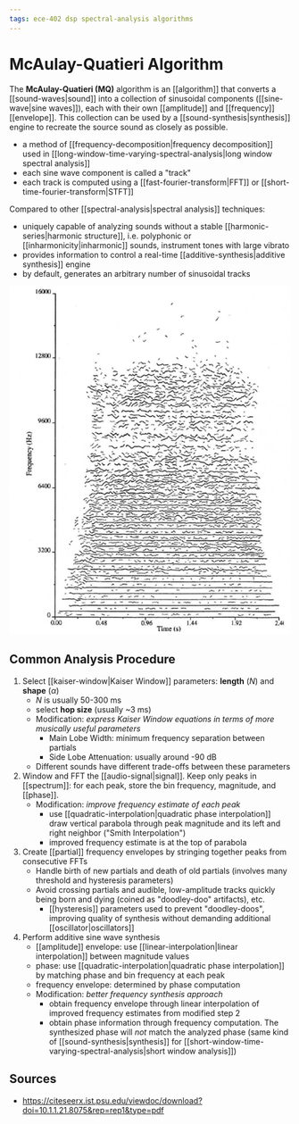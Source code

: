 ```yaml
---
tags: ece-402 dsp spectral-analysis algorithms
---
```


# McAulay-Quatieri Algorithm

The **McAulay-Quatieri (MQ)** algorithm is an [[algorithm]] that converts a [[sound-waves|sound]] into a collection of sinusoidal components ([[sine-wave|sine waves]]), each with their own [[amplitude]] and [[frequency]] [[envelope]]. This collection can be used by a [[sound-synthesis|synthesis]] engine to recreate the source sound as closely as possible.

- a method of [[frequency-decomposition|frequency decomposition]] used in [[long-window-time-varying-spectral-analysis|long window spectral analysis]]
- each sine wave component is called a "track"
- each track is computed using a [[fast-fourier-transform|FFT]] or [[short-time-fourier-transform|STFT]]

Compared to other [[spectral-analysis|spectral analysis]] techniques:

- uniquely capable of analyzing sounds without a stable [[harmonic-series|harmonic structure]], i.e. polyphonic or [[inharmonicity|inharmonic]] sounds, instrument tones with large vibrato
- provides information to control a real-time [[additive-synthesis|additive synthesis]] engine
- by default, generates an arbitrary number of sinusoidal tracks

![MQ Graph](../assets/mcaulay-quatieri-graph.png)

## Common Analysis Procedure

1. Select [[kaiser-window|Kaiser Window]] parameters: **length** ($N$) and **shape** ($\alpha$)
   - $N$ is usually 50-300 ms
   - select **hop size** (usually ~3 ms)
   - Modification: _express Kaiser Window equations in terms of more musically useful parameters_
     - Main Lobe Width: minimum frequency separation between partials
     - Side Lobe Attenuation: usually around -90 dB
   - Different sounds have different trade-offs between these parameters
2. Window and FFT the [[audio-signal|signal]]. Keep only peaks in [[spectrum]]: for each peak, store the bin frequency, magnitude, and [[phase]].
   - Modification: _improve frequency estimate of each peak_
     - use [[quadratic-interpolation|quadratic phase interpolation]] draw vertical parabola through peak magnitude and its left and right neighbor ("Smith Interpolation")
     - improved frequency estimate is at the top of parabola
3. Create [[partial]] frequency envelopes by stringing together peaks from consecutive FFTs
   - Handle birth of new partials and death of old partials (involves many threshold and hysteresis parameters)
   - Avoid crossing partials and audible, low-amplitude tracks quickly being born and dying (coined as "doodley-doo" artifacts), etc.
     - [[hysteresis]] parameters used to prevent "doodley-doos", improving quality of synthesis without demanding additional [[oscillator|oscillators]]
4. Perform additive sine wave synthesis
   - [[amplitude]] envelope: use [[linear-interpolation|linear interpolation]] between magnitude values
   - phase: use [[quadratic-interpolation|quadratic phase interpolation]] by matching phase and bin frequency at each peak
   - frequency envelope: determined by phase computation
   - Modification: _better frequency synthesis approach_
     - obtain frequency envelope through linear interpolation of improved frequency estimates from modified step 2
     - obtain phase information through frequency computation. The synthesized phase will _not_ match the analyzed phase (same kind of [[sound-synthesis|synthesis]] for [[short-window-time-varying-spectral-analysis|short window analysis]])

## Sources

- <https://citeseerx.ist.psu.edu/viewdoc/download?doi=10.1.1.21.8075&rep=rep1&type=pdf>
